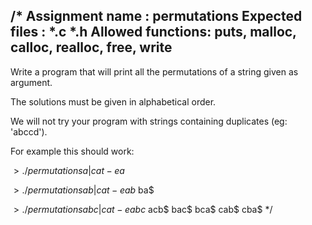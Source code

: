 /*
Assignment name  : permutations
Expected files   : *.c *.h
Allowed functions: puts, malloc, calloc, realloc, free, write
---------------------------------------------------------------

Write a program that will print all the permutations of a string given as argument.

The solutions must be given in alphabetical order.

We will not try your program with strings containing duplicates (eg: 'abccd').

For example this should work:

$> ./permutations a | cat -e
a$

$> ./permutations ab | cat -e
ab$
ba$

$> ./permutations abc | cat -e
abc$
acb$
bac$
bca$
cab$
cba$
*/